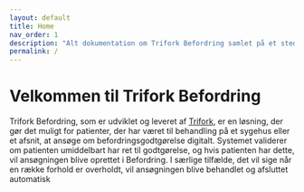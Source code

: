 ```yaml
---
layout: default
title: Home
nav_order: 1
description: "Alt dokumentation om Trifork Befordring samlet på et sted!"
permalink: /
---
```


# Velkommen til Trifork Befordring

Trifork Befordring, som er udviklet og leveret af [Trifork](https://trifork.com), er en løsning, der gør det muligt for patienter, der har været til behandling på et sygehus eller et afsnit, at ansøge om befordringsgodtgørelse digitalt. Systemet validerer om patienten umiddelbart har ret til godtgørelse, og hvis patienten har dette, vil ansøgningen blive oprettet i Befordring. I særlige tilfælde, det vil sige når en række forhold er overholdt, vil ansøgningen blive behandlet og afsluttet automatisk
